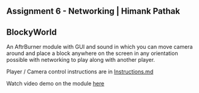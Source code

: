 ## Assignment 6 - Networking | Himank Pathak
## BlockyWorld
An AftrBurner module with GUI and sound in which you can move camera
around and place a block anywhere on the screen in any orientation possible
with networking to play  along with another player.

Player / Camera control instructions are in [Instructions.md](Instructions.md)

Watch video demo on the module [here](https://youtu.be/eBmHqNQww8M)
